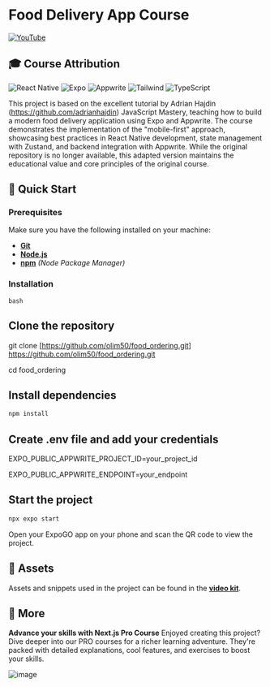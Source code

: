 # Food Delivery App Course

[![YouTube](assets/readme/hero.png)](https://www.youtube.com/watch?v=LKrX390fJMw)

## 🎓 Course Attribution

![React Native](https://img.shields.io/badge/-React_Native-black?style=for-the-badge&logoColor=white&logo=react&color=61DAFB)
![Expo](https://img.shields.io/badge/-Expo-black?style=for-the-badge&logoColor=white&logo=expo&color=000020)
![Appwrite](https://img.shields.io/badge/-Appwrite-black?style=for-the-badge&logoColor=white&logo=appwrite&color=F02E65)
![Tailwind](https://img.shields.io/badge/-Tailwind-black?style=for-the-badge&logoColor=white&logo=tailwindcss&color=06B6D4)
![TypeScript](https://img.shields.io/badge/-TypeScript-black?style=for-the-badge&logoColor=white&logo=typescript&color=3178C6)

This project is based on the excellent tutorial by Adrian Hajdin (<https://github.com/adrianhajdin>) JavaScript Mastery, teaching how to build a modern food delivery application using Expo and Appwrite. The course demonstrates the implementation of the "mobile-first" approach, showcasing best practices in React Native development, state management with Zustand, and backend integration with Appwrite. While the original repository is no longer available, this adapted version maintains the educational value and core principles of the original course.

## 🤸 Quick Start

### Prerequisites

Make sure you have the following installed on your machine:

- **[Git](https://git-scm.com/)**
- **[Node.js](https://nodejs.org/en)**
- **[npm](https://www.npmjs.com/)** _(Node Package Manager)_

### Installation

```bash```

## Clone the repository

git clone [<https://github.com/olim50/food_ordering.git>]
<https://github.com/olim50/food_ordering.git>

cd food_ordering

## Install dependencies

```bash
npm install
```

## Create .env file and add your credentials

EXPO_PUBLIC_APPWRITE_PROJECT_ID=your_project_id

EXPO_PUBLIC_APPWRITE_ENDPOINT=your_endpoint

## Start the project

```bash
npx expo start
```

Open your ExpoGO app on your phone and scan the QR code to view the project.

## 🔗 Assets

Assets and snippets used in the project can be found in the **[video kit](<https://jsmastery.com/video-kit/d6633345-8797-4b96-8a4b-935618306d1d>)**.

## 🚀 More

**Advance your skills with Next.js Pro Course**
Enjoyed creating this project? Dive deeper into our PRO courses for a richer learning adventure. They're packed with detailed explanations, cool features, and exercises to boost your skills.

![image](<https://res.cloudinary.com/dsuzv7xqn/image/upload/v1752108671/markdown-images/yka3iip7wufpqcycvirr.png>)
